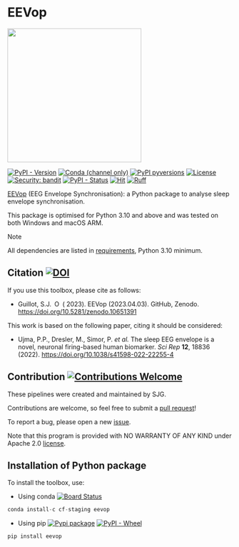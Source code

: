 # EEVop

<img src="./docs/EEVop_logo.png" width="300"/>

[![PyPI - Version](https://img.shields.io/pypi/v/EEVop?logo=pypi)](https://pypi.python.org/pypi/EEVop)
[![Conda (channel only)](https://img.shields.io/conda/vn/conda-forge/EEVop?logo=anaconda&color=green)](https://anaconda.org/conda-forge/EEVop)
[![PyPI pyversions](https://img.shields.io/pypi/pyversions/EEVop.svg?logo=python)](https://pypi.python.org/pypi/EEVop)
[![License](https://img.shields.io/github/license/sjg2203/EEVop?logo=apache)](https://github.com/sjg2203/EEVop/blob/main/LICENSE)
[![Security: bandit](https://img.shields.io/badge/security-bandit-yellow.svg)](https://github.com/PyCQA/bandit)
[![PyPI - Status](https://img.shields.io/pypi/status/EEVop)](https://pypi.python.org/pypi/EEVop)
[![Hit](https://img.shields.io/endpoint?url=https%3A%2F%2Fhits.dwyl.com%2Fsjg2203%2FEEVop.svg&color=red)](http://hits.dwyl.com/sjg2203/EEVop)
[![Ruff](https://img.shields.io/endpoint?url=https://raw.githubusercontent.com/astral-sh/ruff/main/assets/badge/v2.json)](https://github.com/astral-sh/ruff)

[EEVop](https://github.com/sjg2203/EEVop) (EEG Envelope Synchronisation): a Python package to analyse sleep envelope synchronisation.

This package is optimised for Python 3.10 and above and was tested on both Windows and macOS ARM.

> [!NOTE]
> All dependencies are listed in [requirements](docs/requirements.txt), Python 3.10 minimum.

## Citation [![DOI](https://zenodo.org/badge/DOI/10.5281/zenodo.10651391.svg)](https://doi.org/10.5281/zenodo.10651391)

If you use this toolbox, please cite as follows:

- Guillot, S.J.<a id="cy-effective-orcid-url" class="underline" href="https://orcid.org/0000-0002-1623-7091" target="orcid.widget" rel="me noopener noreferrer" style="vertical-align: top"><img src="https://orcid.org/sites/default/files/images/orcid_16x16.png" style="width: 1em; margin-inline-start: 0.5em" alt="ORCID"/></a> (
  2023). EEVop (2023.04.03). GitHub, Zenodo. https://doi.org/10.5281/zenodo.10651391

This work is based on the following paper, citing it should be considered:

- Ujma, P.P., Dresler, M., Simor, P. <i>et al.</i> The sleep EEG envelope is a novel, neuronal firing-based human
  biomarker. <i>Sci Rep</i> <b>12</b>, 18836 (2022). https://doi.org/10.1038/s41598-022-22255-4

## Contribution [![Contributions Welcome](https://img.shields.io/badge/contributions-welcome-brightgreen.svg?style=flat)](https://github.com/sjg2203/EEVop/issues)

These pipelines were created and maintained by SJG.

Contributions are welcome, so feel free to submit a [pull request](https://github.com/sjg2203/EEVop/pulls)!

To report a bug, please open a new [issue](https://github.com/sjg2203/EEVop/issues).

Note that this program is provided with NO WARRANTY OF ANY KIND under Apache 2.0 [license](LICENSE).

## Installation of Python package

To install the toolbox, use:

- Using
  conda [![Board Status](https://dev.azure.com/conda-forge/feedstock-builds/_apis/build/status/ssp_detector-feedstock?branchName=main)](https://anaconda.org/conda-forge/EEVop)

```python
conda install-c cf-staging eevop
```

- Using
  pip [![Pypi package](https://github.com/sjg2203/EEVop/actions/workflows/pypi_publish.yml/badge.svg?branch=main)](https://github.com/sjg2203/EEVop/actions/workflows/pypi_publish.yml) [![PyPI - Wheel](https://img.shields.io/pypi/wheel/EEVop)](https://pypi.python.org/pypi/EEVop)

```python
pip install eevop
```
